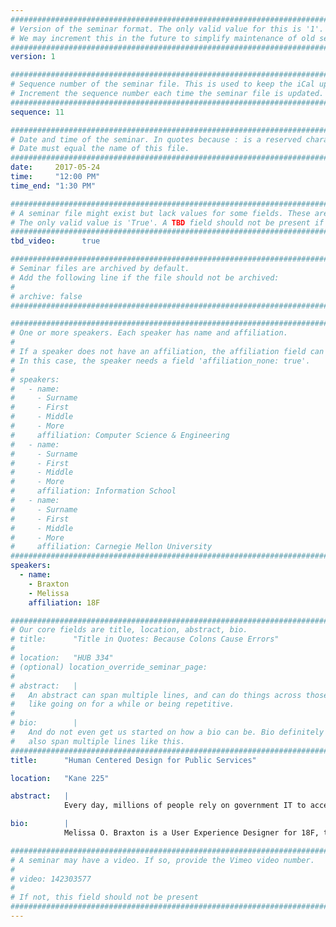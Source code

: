 ```yaml
---
################################################################################
# Version of the seminar format. The only valid value for this is '1'. 
# We may increment this in the future to simplify maintenance of old seminars.
################################################################################
version: 1

################################################################################
# Sequence number of the seminar file. This is used to keep the iCal up to date.
# Increment the sequence number each time the seminar file is updated.
################################################################################
sequence: 11

################################################################################
# Date and time of the seminar. In quotes because : is a reserved character.
# Date must equal the name of this file.
################################################################################
date:     2017-05-24
time:     "12:00 PM"
time_end: "1:30 PM"

################################################################################
# A seminar file might exist but lack values for some fields. These are 'TBD'. 
# The only valid value is 'True'. A TBD field should not be present if 'False'.
################################################################################
tbd_video:      true

################################################################################
# Seminar files are archived by default.
# Add the following line if the file should not be archived:
#
# archive: false
################################################################################

################################################################################
# One or more speakers. Each speaker has name and affiliation.
#
# If a speaker does not have an affiliation, the affiliation field can be removed.
# In this case, the speaker needs a field 'affiliation_none: true'.
#
# speakers:
#   - name: 
#     - Surname
#     - First
#     - Middle
#     - More
#     affiliation: Computer Science & Engineering 
#   - name: 
#     - Surname
#     - First
#     - Middle
#     - More
#     affiliation: Information School 
#   - name: 
#     - Surname
#     - First
#     - Middle
#     - More
#     affiliation: Carnegie Mellon University 
################################################################################
speakers:
  - name:
    - Braxton
    - Melissa
    affiliation: 18F

################################################################################
# Our core fields are title, location, abstract, bio.
# title:      "Title in Quotes: Because Colons Cause Errors"
# 
# location:   "HUB 334"
# (optional) location_override_seminar_page:
#
# abstract:   |
#   An abstract can span multiple lines, and can do things across those lines,
#   like going on for a while or being repetitive.
# 
# bio:        |
#   And do not even get us started on how a bio can be. Bio definitely can
#   also span multiple lines like this.
################################################################################
title:      "Human Centered Design for Public Services"

location:   "Kane 225"

abstract:   |
            Every day, millions of people rely on government IT to access essential public services, yet government IT has a reputation for being antiquated, complex, and frustrating to use (think about the last time you filled out your FAFSA!). There is a critical need to change the way we design government IT. 18F is a federal government agency and a design consultancy that uses human centered design and agile methodologies to help other government agencies deliver better services. Through examples from projects I have worked on, I will talk about how 18F is transforming the culture of public service delivery and the challenges and opportunities specific to practicing human centered design in the public sector.  

bio:        |
            Melissa O. Braxton is a User Experience Designer for 18F, the General Services Administration’s Technology Transformation Service, where she works to help make people’s interactions with government easier. She is also a PhD Candidate in the University of Washington’s (UW) Department of Human Centered Design &amp; Engineering (HCDE). She has worked as a UX Researcher and Designer for the University of Washington’s Center for Collaborative Systems for Security, Safety, and Regional Resilience (CoSSaR). At CoSSaR, she worked on technology innovation projects for federal government agencies including the Veteran’s Health Administration and the Department of Homeland Security. Her current research focuses on understanding and managing the complexities of applying human centered approaches to design in the public sector.

################################################################################
# A seminar may have a video. If so, provide the Vimeo video number.
#
# video: 142303577
#
# If not, this field should not be present 
################################################################################
---
```

